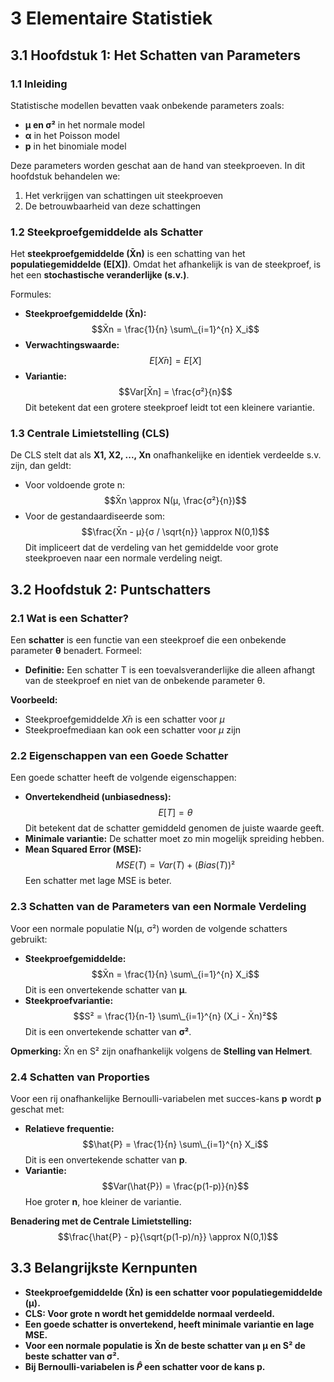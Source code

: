 # 3 **Elementaire Statistiek**

## 3.1 **Hoofdstuk 1: Het Schatten van Parameters**

### **1.1 Inleiding**

Statistische modellen bevatten vaak onbekende parameters zoals:

- **µ en σ²** in het normale model
- **α** in het Poisson model
- **p** in het binomiale model

Deze parameters worden geschat aan de hand van steekproeven. In dit hoofdstuk behandelen we:

1. Het verkrijgen van schattingen uit steekproeven
2. De betrouwbaarheid van deze schattingen

### **1.2 Steekproefgemiddelde als Schatter**

Het **steekproefgemiddelde (X̄n)** is een schatting van het **populatiegemiddelde (E[X])**. Omdat het afhankelijk is van de steekproef, is het een **stochastische veranderlijke (s.v.)**.

Formules:

- **Steekproefgemiddelde (X̄n):**
  $$X̄n = \frac{1}{n} \sum\_{i=1}^{n} X_i$$
- **Verwachtingswaarde:**
  $$E[X̄n] = E[X]$$
- **Variantie:**
  $$Var[X̄n] = \frac{σ²}{n}$$
  Dit betekent dat een grotere steekproef leidt tot een kleinere variantie.

### **1.3 Centrale Limietstelling (CLS)**

De CLS stelt dat als **X1, X2, ..., Xn** onafhankelijke en identiek verdeelde s.v. zijn, dan geldt:

- Voor voldoende grote n:
  $$X̄n \approx N(µ, \frac{σ²}{n})$$
- Voor de gestandaardiseerde som:
  $$\frac{X̄n - µ}{σ / \sqrt{n}} \approx N(0,1)$$
  Dit impliceert dat de verdeling van het gemiddelde voor grote steekproeven naar een normale verdeling neigt.

## 3.2 **Hoofdstuk 2: Puntschatters**

### **2.1 Wat is een Schatter?**

Een **schatter** is een functie van een steekproef die een onbekende parameter **θ** benadert. Formeel:

- **Definitie:** Een schatter T is een toevalsveranderlijke die alleen afhangt van de steekproef en niet van de onbekende parameter θ.

**Voorbeeld:**

- Steekproefgemiddelde $X̄n$ is een schatter voor $µ$
- Steekproefmediaan kan ook een schatter voor $µ$ zijn

### **2.2 Eigenschappen van een Goede Schatter**

Een goede schatter heeft de volgende eigenschappen:

- **Onvertekendheid (unbiasedness):**
  $$E[T] = θ$$
  Dit betekent dat de schatter gemiddeld genomen de juiste waarde geeft.
- **Minimale variantie:** De schatter moet zo min mogelijk spreiding hebben.
- **Mean Squared Error (MSE):**
  $$MSE(T) = Var(T) + (Bias(T))²$$
  Een schatter met lage MSE is beter.

### **2.3 Schatten van de Parameters van een Normale Verdeling**

Voor een normale populatie N(µ, σ²) worden de volgende schatters gebruikt:

- **Steekproefgemiddelde:**
  $$X̄n = \frac{1}{n} \sum\_{i=1}^{n} X_i$$
  Dit is een onvertekende schatter van **µ**.
- **Steekproefvariantie:**
  $$S² = \frac{1}{n-1} \sum\_{i=1}^{n} (X_i - X̄n)²$$
  Dit is een onvertekende schatter van **σ²**.

**Opmerking:** X̄n en S² zijn onafhankelijk volgens de **Stelling van Helmert**.

### **2.4 Schatten van Proporties**

Voor een rij onafhankelijke Bernoulli-variabelen met succes-kans **p** wordt **p** geschat met:

- **Relatieve frequentie:**
  $$\hat{P} = \frac{1}{n} \sum\_{i=1}^{n} X_i$$
  Dit is een onvertekende schatter van **p**.
- **Variantie:**
  $$Var(\hat{P}) = \frac{p(1-p)}{n}$$
  Hoe groter **n**, hoe kleiner de variantie.

**Benadering met de Centrale Limietstelling:**
$$\frac{\hat{P} - p}{\sqrt{p(1-p)/n}} \approx N(0,1)$$

## 3.3 **Belangrijkste Kernpunten**

- **Steekproefgemiddelde (X̄n) is een schatter voor populatiegemiddelde (µ).**
- **CLS: Voor grote n wordt het gemiddelde normaal verdeeld.**
- **Een goede schatter is onvertekend, heeft minimale variantie en lage MSE.**
- **Voor een normale populatie is X̄n de beste schatter van µ en S² de beste schatter van σ².**
- **Bij Bernoulli-variabelen is $\hat{P}$ een schatter voor de kans p.**
